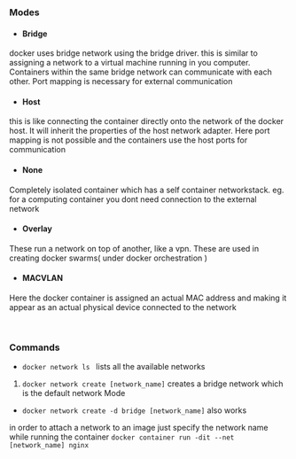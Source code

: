 <h3>Modes</h3>

- <h4>Bridge</h4>
docker uses bridge network using the bridge driver. this is similar to assigning a network to a virtual machine running in you computer. Containers within the same bridge network can communicate with each other. Port mapping is necessary for external communication

- <h4>Host</h4>
this is like connecting the container directly onto the network of the docker host. It will inherit the properties of the host network adapter. Here port mapping is not possible and the containers use the host  ports for communication

- <h4>None</h4>
Completely isolated container which has a self container networkstack. eg. for a computing container you dont need connection to the external network

- <h4>Overlay</h4>
These run a network on top of another, like a vpn. These are used in creating docker swarms( under docker orchestration )

- <h4>MACVLAN</h4>
Here the docker container is assigned an actual MAC address and making it appear as an actual physical device connected to the network


<br>
<h3>Commands</h3>

- <code>docker network ls </code> lists all the available networks

1. <code>docker network create [network_name]</code>
creates a bridge network which is the default network Mode

-  <code>docker network create -d bridge [network_name]</code>
also works


in order to attach a network to an image just specify the network name while running the container
<code>docker container run -dit --net [network_name] nginx</code>

